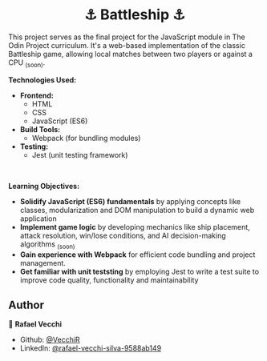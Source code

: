<h1 align="center">⚓ Battleship ⚓</h1>

This project serves as the final project for the JavaScript module in The Odin Project curriculum. It's a web-based implementation of the classic Battleship game, allowing local matches between two players or against a CPU <sub>(soon)</sub>.


**Technologies Used:**

-   **Frontend:**
    -   HTML
    -   CSS
    -   JavaScript (ES6)
-   **Build Tools:**
    -   Webpack (for bundling modules)
-   **Testing:**
    -   Jest (unit testing framework)
<br>

**Learning Objectives:**

-   **Solidify JavaScript (ES6) fundamentals** by applying concepts like classes, modularization and DOM manipulation to build a dynamic web application
-   **Implement game logic** by developing mechanics like ship placement, attack resolution, win/lose conditions, and AI decision-making algorithms <sub>(soon)</sub>
-   **Gain experience with Webpack**  for efficient code bundling and project management.
-   **Get familiar with unit teststing** by employing Jest to write a test suite to improve code quality, functionality and maintainability

## Author

👤 **Rafael Vecchi**

* Github: [@VecchiR](https://github.com/VecchiR)
* LinkedIn: [@rafael-vecchi-silva-9588ab149](https://linkedin.com/in/rafael-vecchi-silva-9588ab149)
